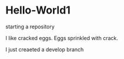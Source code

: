 # Hello-World1
starting a repository

I like cracked eggs.
Eggs sprinkled with crack.

I just creaeted a develop branch
